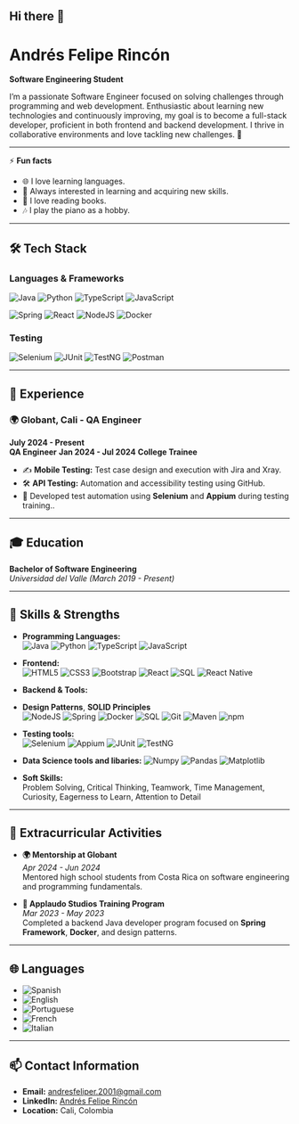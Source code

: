 
<!--
**andresfeliper3/andresfeliper3** is a ✨ _special_ ✨ repository because its `README.md` (this file) appears on your GitHub profile.

Here are some ideas to get you started:

- 🔭 I’m currently working on ...
- 🌱 I’m currently learning ...
- 👯 I’m looking to collaborate on ...
- 🤔 I’m looking for help with ...
- 💬 Ask me about ...
- 📫 How to reach me: ...
- 😄 Pronouns: ...
- ⚡ Fun fact: ...
-->

## Hi there 👋

# Andrés Felipe Rincón  
**Software Engineering Student**  

I’m a passionate Software Engineer focused on solving challenges through programming and web development. Enthusiastic about learning new technologies and continuously improving, my goal is to become a full-stack developer, proficient in both frontend and backend development. I thrive in collaborative environments and love tackling new challenges. 🌱

---

⚡ **Fun facts**
- 🌐 I love learning languages.
- 📘 Always interested in learning and acquiring new skills.
- 📖 I love reading books.
- 🎶 I play the piano as a hobby.

---

## 🛠️ **Tech Stack**

### Languages & Frameworks
![Java](https://img.shields.io/badge/Java-%23ED8B00.svg?style=for-the-badge&logo=java&logoColor=white)
![Python](https://img.shields.io/badge/Python-%2314354C.svg?style=for-the-badge&logo=python&logoColor=white)
![TypeScript](https://img.shields.io/badge/TypeScript-%23007ACC.svg?style=for-the-badge&logo=typescript&logoColor=white)
![JavaScript](https://img.shields.io/badge/JavaScript-%23F7DF1E.svg?style=for-the-badge&logo=javascript&logoColor=black)

![Spring](https://img.shields.io/badge/Spring-%236DB33F.svg?style=for-the-badge&logo=spring&logoColor=white)
![React](https://img.shields.io/badge/React-%2361DAFB.svg?style=for-the-badge&logo=react&logoColor=black)
![NodeJS](https://img.shields.io/badge/Node.js-339933?style=for-the-badge&logo=nodedotjs&logoColor=white)
![Docker](https://img.shields.io/badge/Docker-%232496ED.svg?style=for-the-badge&logo=docker&logoColor=white)

### Testing 
![Selenium](https://img.shields.io/badge/Selenium-%2343B02A.svg?style=for-the-badge&logo=selenium&logoColor=white)
![JUnit](https://img.shields.io/badge/JUnit-%23E34F26.svg?style=for-the-badge&logo=JUnit5&logoColor=white)
![TestNG](https://img.shields.io/badge/TestNG-%23E34F26.svg?style=for-the-badge)
![Postman](https://img.shields.io/badge/Postman-%23FF6C37.svg?style=for-the-badge&logo=postman&logoColor=white)

---

## 💼 **Experience**

### 🌍 **Globant, Cali - QA Engineer**  
**July 2024 - Present**  
**QA Engineer**
**Jan 2024 - Jul 2024**
**College Trainee**
- ✍️ **Mobile Testing:** Test case design and execution with Jira and Xray.  
- 🛠️ **API Testing:** Automation and accessibility testing using GitHub.
- 🔧 Developed test automation using **Selenium** and **Appium** during testing training..  

---

## 🎓 **Education**

**Bachelor of Software Engineering**  
_Universidad del Valle (March 2019 - Present)_  

---

## 🌟 **Skills & Strengths**
- **Programming Languages:**  
  ![Java](https://img.shields.io/badge/Java-%23ED8B00.svg?style=for-the-badge&logo=java&logoColor=white) ![Python](https://img.shields.io/badge/Python-%2314354C.svg?style=for-the-badge&logo=python&logoColor=white) ![TypeScript](https://img.shields.io/badge/TypeScript-%23007ACC.svg?style=for-the-badge&logo=typescript&logoColor=white) ![JavaScript](https://img.shields.io/badge/JavaScript-%23F7DF1E.svg?style=for-the-badge&logo=javascript&logoColor=black)

- **Frontend:**  
  ![HTML5](https://img.shields.io/badge/HTML5-E34F26?style=for-the-badge&logo=html5&logoColor=white) ![CSS3](https://img.shields.io/badge/CSS3-%231572B6.svg?style=for-the-badge&logo=css3&logoColor=white) ![Bootstrap](https://img.shields.io/badge/Bootstrap-%23563D7C.svg?style=for-the-badge&logo=bootstrap&logoColor=white) ![React](https://img.shields.io/badge/React-%2361DAFB.svg?style=for-the-badge&logo=react&logoColor=black) ![SQL](https://img.shields.io/badge/SQL-%234169E1.svg?style=for-the-badge&logo=postgresql&logoColor=white) ![React Native](https://img.shields.io/badge/React_Native-%2361DAFB.svg?style=for-the-badge&logo=react&logoColor=black)

- **Backend & Tools:**
-  **Design Patterns**, **SOLID Principles**  
  ![NodeJS](https://img.shields.io/badge/Node.js-339933?style=for-the-badge&logo=nodedotjs&logoColor=white) ![Spring](https://img.shields.io/badge/Spring-%236DB33F.svg?style=for-the-badge&logo=spring&logoColor=white) ![Docker](https://img.shields.io/badge/Docker-%232496ED.svg?style=for-the-badge&logo=docker&logoColor=white) ![SQL](https://img.shields.io/badge/SQL-%234169E1.svg?style=for-the-badge&logo=postgresql&logoColor=white) ![Git](https://img.shields.io/badge/Git-%23F05033.svg?style=for-the-badge&logo=git&logoColor=white) ![Maven](https://img.shields.io/badge/Maven-%23645BAF.svg?style=for-the-badge&logo=apache-maven&logoColor=white) ![npm](https://img.shields.io/badge/npm-%23CB3837.svg?style=for-the-badge&logo=npm&logoColor=white)

- **Testing tools:**  
  ![Selenium](https://img.shields.io/badge/Selenium-%2343B02A.svg?style=for-the-badge&logo=selenium&logoColor=white) ![Appium](https://img.shields.io/badge/Appium-%232075E6.svg?style=for-the-badge&logo=appium&logoColor=white) ![JUnit](https://img.shields.io/badge/JUnit-%23E34F26.svg?style=for-the-badge&logo=JUnit5&logoColor=white) ![TestNG](https://img.shields.io/badge/TestNG-%23E34F26.svg?style=for-the-badge)

- **Data Science tools and libaries:**
  ![Numpy](https://img.shields.io/badge/Numpy-%23013243.svg?style=for-the-badge&logo=numpy&logoColor=white) ![Pandas](https://img.shields.io/badge/Pandas-%23150458.svg?style=for-the-badge&logo=pandas&logoColor=white) ![Matplotlib](https://img.shields.io/badge/Matplotlib-%23ffffff.svg?style=for-the-badge&logo=plotly&logoColor=blue)


- **Soft Skills:**  
  Problem Solving, Critical Thinking, Teamwork, Time Management, Curiosity, Eagerness to Learn, Attention to Detail

---

## 🏅 **Extracurricular Activities**

- **🌍 Mentorship at Globant**  
  _Apr 2024 - Jun 2024_  
  Mentored high school students from Costa Rica on software engineering and programming fundamentals.

- **📘 Applaudo Studios Training Program**  
  _Mar 2023 - May 2023_  
  Completed a backend Java developer program focused on **Spring Framework**, **Docker**, and design patterns.

---

## 🌐 **Languages**

- ![Spanish](https://img.shields.io/badge/Spanish-Native-red?style=for-the-badge)  
- ![English](https://img.shields.io/badge/English-Advanced-blue?style=for-the-badge)  
- ![Portuguese](https://img.shields.io/badge/Portuguese-Intermediate-green?style=for-the-badge)  
- ![French](https://img.shields.io/badge/French-Intermediate-lightblue?style=for-the-badge)  
- ![Italian](https://img.shields.io/badge/Italian-Basic-yellow?style=for-the-badge)  

---

## 📫 **Contact Information**

- **Email:** andresfeliper.2001@gmail.com  
- **LinkedIn:** [Andrés Felipe Rincón](https://www.linkedin.com/in/andres-felipe-rincon)  
- **Location:** Cali, Colombia


